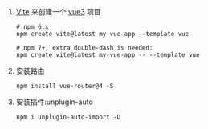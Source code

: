 1. [Vite](https://cn.vitejs.dev/) 来创建一个 [vue3](https://cn.vuejs.org/guide/scaling-up/tooling.html#project-scaffolding) 项目
    ```shell
    # npm 6.x
    npm create vite@latest my-vue-app --template vue
   
    # npm 7+, extra double-dash is needed:
    npm create vite@latest my-vue-app -- --template vue
    ```
2. 安装路由
   ```shell
   npm install vue-router@4 -S
   ```
3. 安装插件:unplugin-auto
   ```shell
   npm i unplugin-auto-import -D
   ```